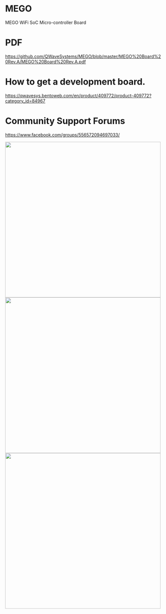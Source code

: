 # MEGO
MEGO WiFi SoC Micro-controller Board
 
# PDF
https://github.com/QWaveSystems/MEGO/blob/master/MEGO%20Board%20Rev.A/MEGO%20Board%20Rev.A.pdf
 
# How to get a development board.

https://qwavesys.bentoweb.com/en/product/409772/product-409772?category_id=84967

# Community Support Forums

https://www.facebook.com/groups/556572094697033/

<img src="https://github.com/QWaveSystems/MEGO/blob/master/MEGO-Block-Diagram_Rev.B.png" data-canonical-src="https://github.com/QWaveSystems/MEGO/blob/master/MEGO-Block-Diagram_Rev.B.png" width="500"/>
 
 <img src="https://github.com/QWaveSystems/MEGO/blob/master/MEGO%20Rev.A.jpg" data-canonical-src="https://github.com/QWaveSystems/MEGO/blob/master/MEGO%20Rev.A.jpg" width="500"/>
  
  <img src="https://github.com/QWaveSystems/MEGO/blob/master/MEGO%20Connectors.png" data-canonical-src="https://github.com/QWaveSystems/MEGO/blob/master/MEGO%20Connectors.png" width="500"/>

